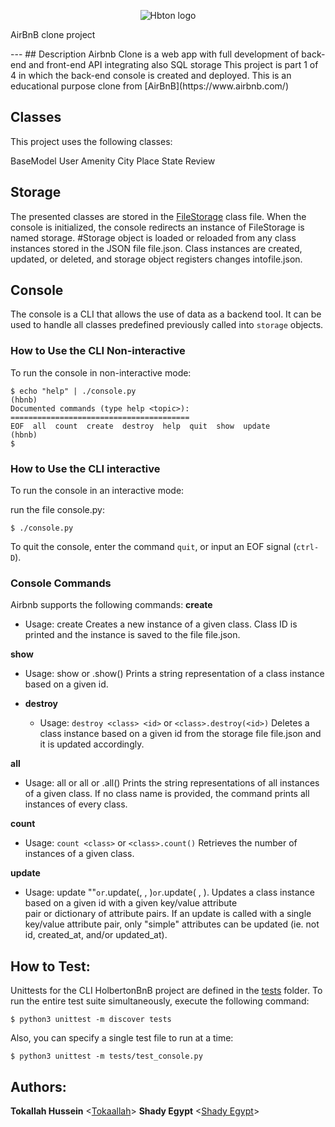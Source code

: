 <p align="center">
  <img src="https://github.com/edward0rtiz/AirBnB_clone/blob/master/hbton.png" alt="Hbton logo">
</p>

<p align="left"> AirBnB clone project</p>
---
## Description
Airbnb Clone is a web app with full development of back-end and front-end API
integrating also SQL storage 
This project is part 1 of 4 in which the back-end console is created
and deployed.
This is an educational purpose clone from [AirBnB](https://www.airbnb.com/)

## Classes

This project uses the following classes:

BaseModel
User
Amenity
City
Place
State
Review

## Storage

The presented classes are stored in the [FileStorage](./models/engine/file_storage.py) class file.
When the console is initialized, the console redirects an instance of
FileStorage is named storage.
#Storage object is loaded or reloaded from any class instances stored in the
JSON file file.json.
Class instances are created, updated, or deleted, and storage object registers
changes intofile.json.

## Console
The console is a CLI that allows the use of data as a backend tool.
It can be used to handle all classes predefined previously called into
`storage` objects.

### How to Use the CLI Non-interactive
To run the console in non-interactive mode:

```
$ echo "help" | ./console.py
(hbnb)
Documented commands (type help <topic>):
========================================
EOF  all  count  create  destroy  help  quit  show  update
(hbnb)
$
```

### How to Use the CLI interactive
To run the console in an interactive mode:

run the file console.py:

```
$ ./console.py
```

To quit the console, enter the command `quit`, or input an EOF signal
(`ctrl-D`).

### Console Commands
Airbnb supports the following commands:
 **create**
  * Usage: create <class>
Creates a new instance of a given class. Class ID is printed and
the instance is saved to the file file.json.

 **show**
  * Usage: show <class> <id> or <class>.show(<id>)
Prints a string representation of a class instance based on a given id.

* **destroy**
  * Usage: `destroy <class> <id>` or `<class>.destroy(<id>)`
Deletes a class instance based on a given id from the storage file file.json and
it is updated accordingly.

 **all**
  * Usage: all or all <class> or <class>.all()
Prints the string representations of all instances of a given class. If no
class name is provided, the command prints all instances of every class.

 **count**
  * Usage: `count <class>` or `<class>.count()`
Retrieves the number of instances of a given class.

 **update**
  * Usage: update <class> <id> <attribute name> "<attribute value>"` or
`<class>.update(<id>, <attribute name>, <attribute value>)` or `<class>.update(
<id>, <attribute dictionary>).
Updates a class instance based on a given id with a given key/value attribute	
pair or dictionary of attribute pairs. If an update is called with a single 
key/value attribute pair, only "simple" attributes can be updated (ie. not 
id, created_at, and/or updated_at).

## How to Test:
Unittests for the CLI HolbertonBnB project are defined in the [tests](./tests)
folder. To run the entire test suite simultaneously, execute the following
command:

```
$ python3 unittest -m discover tests
```

Also, you can specify a single test file to run at a time:

```
$ python3 unittest -m tests/test_console.py
```

## Authors:
**Tokallah Hussein** <[Tokaallah](https://github.com/Tokaallah)>
**Shady Egypt** <[Shady Egypt](https://github.com/ShadyEgypt)>
